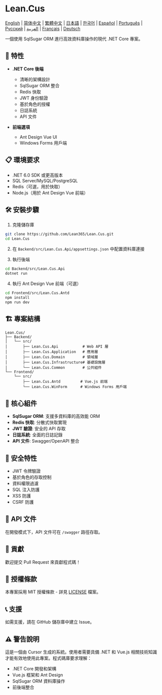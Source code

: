 # Lean.Cus

[English](README.md) | [简体中文](README.zh-CN.md) | [繁體中文](README.zh-TW.md) | [日本語](README.ja.md) | [한국어](README.ko.md) | [Español](README.es.md) | [Português](README.pt.md) | [Русский](README.ru.md) | [العربية](README.ar.md) | [Français](README.fr.md) | [Deutsch](README.de.md)

一個使用 SqlSugar ORM 進行高效資料庫操作的現代 .NET Core 專案。

## 🚀 特性

- **.NET Core 後端**
  - 清晰的架構設計
  - SqlSugar ORM 整合
  - Redis 快取
  - JWT 身份驗證
  - 基於角色的授權
  - 日誌系統
  - API 文件

- **前端選項**
  - Ant Design Vue UI
  - Windows Forms 用戶端

## 📋 環境要求

- .NET 6.0 SDK 或更高版本
- SQL Server/MySQL/PostgreSQL
- Redis（可選，用於快取）
- Node.js（用於 Ant Design Vue 前端）

## 🛠️ 安裝步驟

1. 克隆儲存庫
```bash
git clone https://github.com/Lean365/Lean.Cus.git
cd Lean.Cus
```

2. 在 `Backend/src/Lean.Cus.Api/appsettings.json` 中配置資料庫連接

3. 執行後端
```bash
cd Backend/src/Lean.Cus.Api
dotnet run
```

4. 執行 Ant Design Vue 前端（可選）
```bash
cd Frontend/src/Lean.Cus.Antd
npm install
npm run dev
```

## 🏗️ 專案結構

```
Lean.Cus/
├── Backend/
│   └── src/
│       ├── Lean.Cus.Api           # Web API 層
│       ├── Lean.Cus.Application   # 應用層
│       ├── Lean.Cus.Domain        # 領域層
│       ├── Lean.Cus.Infrastructure# 基礎設施層
│       └── Lean.Cus.Common        # 公共組件
└── Frontend/
    └── src/
        ├── Lean.Cus.Antd         # Vue.js 前端
        └── Lean.Cus.WinForm      # Windows Forms 用戶端
```

## 🔧 核心組件

- **SqlSugar ORM**: 支援多資料庫的高效能 ORM
- **Redis 快取**: 分散式快取實現
- **JWT 驗證**: 安全的 API 存取
- **日誌系統**: 全面的日誌記錄
- **API 文件**: Swagger/OpenAPI 整合

## 🔐 安全特性

- JWT 令牌驗證
- 基於角色的存取控制
- 資料權限過濾
- SQL 注入防護
- XSS 防護
- CSRF 防護

## 📝 API 文件

在開發模式下，API 文件可在 `/swagger` 路徑存取。

## 🤝 貢獻

歡迎提交 Pull Request 來貢獻程式碼！

## 📄 授權條款

本專案採用 MIT 授權條款 - 詳見 [LICENSE](LICENSE) 檔案。

## 📞 支援

如需支援，請在 GitHub 儲存庫中建立 Issue。

## ⚠️ 警告說明

這是一個由 Cursor 生成的系統。使用者需要具備 .NET 和 Vue.js 相關技術知識才能有效地使用此專案。程式碼庫要求理解：
- .NET Core 開發和架構
- Vue.js 框架和 Ant Design
- SqlSugar ORM 資料庫操作
- 前後端整合 
